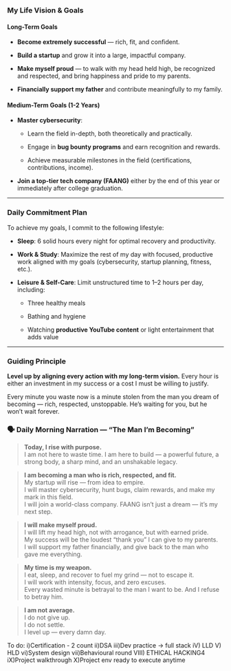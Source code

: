 ### **My Life Vision & Goals**

#### **Long-Term Goals**

- **Become extremely successful** — rich, fit, and confident.
    
- **Build a startup** and grow it into a large, impactful company.
    
- **Make myself proud** — to walk with my head held high, be recognized and respected, and bring happiness and pride to my parents.
    
- **Financially support my father** and contribute meaningfully to my family.
    

#### **Medium-Term Goals (1-2 Years)**

- **Master cybersecurity**:
    
    - Learn the field in-depth, both theoretically and practically.
        
    - Engage in **bug bounty programs** and earn recognition and rewards.
        
    - Achieve measurable milestones in the field (certifications, contributions, income).
        
- **Join a top-tier tech company (FAANG)** either by the end of this year or immediately after college graduation.
    

---

### **Daily Commitment Plan**

To achieve my goals, I commit to the following lifestyle:

- **Sleep**: 6 solid hours every night for optimal recovery and productivity.
    
- **Work & Study**: Maximize the rest of my day with focused, productive work aligned with my goals (cybersecurity, startup planning, fitness, etc.).
    
- **Leisure & Self-Care**: Limit unstructured time to 1–2 hours per day, including:
    
    - Three healthy meals
        
    - Bathing and hygiene
        
    - Watching **productive YouTube content** or light entertainment that adds value
        

---

### **Guiding Principle**

**Level up by aligning every action with my long-term vision.** Every hour is either an investment in my success or a cost I must be willing to justify.



Every minute you waste now is a minute stolen from the man you dream of becoming — rich, respected, unstoppable. He’s waiting for you, but he won’t wait forever.




### 🗣️ **Daily Morning Narration — “The Man I’m Becoming”**

> **Today, I rise with purpose.**  
> I am not here to waste time. I am here to build — a powerful future, a strong body, a sharp mind, and an unshakable legacy.

> **I am becoming a man who is rich, respected, and fit.**  
> My startup will rise — from idea to empire.  
> I will master cybersecurity, hunt bugs, claim rewards, and make my mark in this field.  
> I will join a world-class company. FAANG isn’t just a dream — it’s my next step.

> **I will make myself proud.**  
> I will lift my head high, not with arrogance, but with earned pride.  
> My success will be the loudest “thank you” I can give to my parents.  
> I will support my father financially, and give back to the man who gave me everything.

> **My time is my weapon.**  
> I eat, sleep, and recover to fuel my grind — not to escape it.  
> I will work with intensity, focus, and zero excuses.  
> Every wasted minute is betrayal to the man I want to be. And I refuse to betray him.

> **I am not average.**  
> I do not give up.  
> I do not settle.  
> I level up — every damn day.



To do:
i)Certification - 2 count
ii)DSA
iii)Dev practice -> full stack
iV) LLD 
V) HLD
vi)System design
vii)Behavioural round
VIII) ETHICAL HACKING4
iX)Project walkthrough
X)Project env ready to execute anytime


